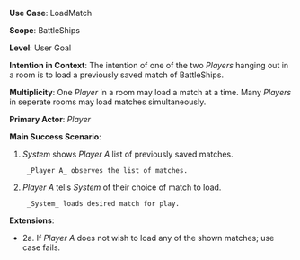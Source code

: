 **Use Case**: LoadMatch

**Scope**: BattleShips

**Level**: User Goal

**Intention in Context**: The intention of one of the two _Players_ hanging out in a room is to load a previously saved match of BattleShips.

**Multiplicity**: One _Player_ in a room may load a match at a time. Many _Players_ in seperate rooms may load matches simultaneously.

**Primary Actor**: _Player_

**Main Success Scenario**:

1. _System_ shows _Player A_ list of previously saved matches. 

        _Player A_ observes the list of matches.
2. _Player A_ tells _System_ of their choice of match to load.

        _System_ loads desired match for play.

**Extensions**:

- 2a. If _Player A_ does not wish to load any of the shown matches; use case fails.
